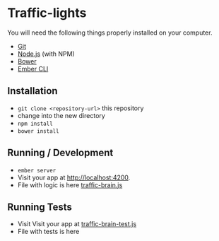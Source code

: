 # Traffic-lights

You will need the following things properly installed on your computer.

* [Git](http://git-scm.com/)
* [Node.js](http://nodejs.org/) (with NPM)
* [Bower](http://bower.io/)
* [Ember CLI](http://ember-cli.com/)

## Installation

* `git clone <repository-url>` this repository
* change into the new directory
* `npm install`
* `bower install`

## Running / Development

* `ember server`
* Visit your app at [http://localhost:4200](http://localhost:4200).
* File with logic is here [traffic-brain.js](https://github.com/denzo/traffic-lights/blob/master/app/services/traffic-brain.js)

## Running Tests

* Visit Visit your app at [traffic-brain-test.js](https://github.com/denzo/traffic-lights/blob/master/tests/unit/services/traffic-brain-test.js)
* File with tests is here  

